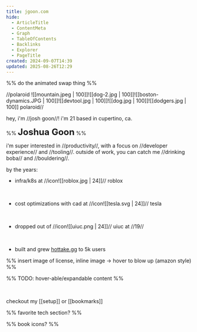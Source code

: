 ```yaml
---
title: jgoon.com
hide:
  - ArticleTitle
  - ContentMeta
  - Graph
  - TableOfContents
  - Backlinks
  - Explorer
  - PageTitle
created: 2024-09-07T14:39
updated: 2025-08-26T12:29
---
```


%% do the animated swap thing %%

//polaroid
![[mountain.jpeg | 100]]![[dog-2.jpg | 100]]![[boston-dynamics.JPG | 100]]![[devtool.jpg | 100]]![[dog.jpg | 100]]![[dodgers.jpg | 100]]
polaroid//

hey, i'm //josh goon//! i'm 21 based in cupertino, ca.

%% <strong style="font-size:1.5rem;">Joshua Goon</strong> %%

i'm super interested in //productivity//, with a focus on //developer experience// and //tooling//. outside of work, you can catch me //drinking boba// and //bouldering//.

by the years:

<p style="margin:0; margin-top: -2rem;">&nbsp;</p>

- infra/k8s at //icon![[roblox.jpg | 24]]// roblox
<span style="position: absolute; color: var(--gray); font-size: 0.8rem; top: -1.25rem; left: 0;  text-transform: uppercase;">2025</span>
<br />

- cost optimizations with cad at //icon![[tesla.svg | 24]]// tesla
<span style="position: absolute; color: var(--gray); font-size: 0.8rem; top: -1.25rem; left: 0;  text-transform: uppercase;">2024</span>
<br />

- dropped out of //icon![[uiuc.png | 24]]// uiuc at //19//
<span style="position: absolute; color: var(--gray); font-size: 0.8rem; top: -1.25rem; left: 0;  text-transform: uppercase;">2023</span>
<br />

- built and grew [hottake.gg](https://hottake.gg/post/63b72bb898829f4733db93ff) to 5k users
<span style="position: absolute; color: var(--gray); font-size: 0.8rem; top: -1.25rem; left: 0;  text-transform: uppercase;">2022</span>

%% insert image of license, inline image -> hover to blow up (amazon style) %%

%% TODO: hover-able/expandable content %%

<br />

checkout my [[setup]] or [[bookmarks]] 

%% favorite tech section? %%

%% book icons? %%
